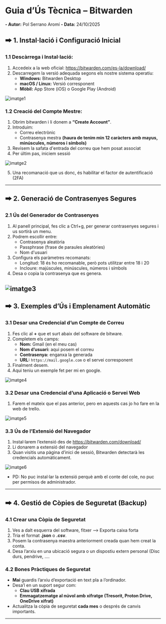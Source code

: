 # Guia d’Ús Tècnica – Bitwarden

**- Autor:** Pol Serrano Aromí
**- Data:** 24/10/2025

## 🠲 1. Instal·lació i Configuració Inicial

### 1.1 Descàrrega i Instal·lació:
1. Accedeix a la web oficial: https://bitwarden.com/es-la/download/
2. Descarregem la versió adequada segons els nostre sistema operatiu:
   - **Windows:** Bitwarden Desktop  
   - **macOS / Linux:** Versió corresponent  
   - **Mòbil:** App Store (iOS) o Google Play (Android)
  
![imatge1](/tasca_01/img/imatge_01.png)

### 1.2 Creació del Compte Mestre:
1. Obrim bitwarden i li donem a **“Create Account”**.  
2. Introduim:
   - Correu electrònic
   - Contrasenya mestra **(haura de tenim min 12 caràcters amb mayus, minúscules, números i símbols)**   
3. Revisem la safata d'entrada del correu que hem posat associat
4. Per últim pas, iniciem sessió

![imatge2](/tasca_01/img/imatge_02.png)

5. Una recomanació que us donc, és habilitar el factor de autentificació (2FA)

---

## 🠲 2. Generació de Contrasenyes Segures

### 2.1 Ús del Generador de Contrasenyes
1. Al panell principal, fes clic a Ctrl+g, per generar contrasenyes segures i us sortirà un menu.  
2. Podrem escollir entre:
   - Contrasenya aleatòria
   - Passphrase (frase de paraules aleatòries)
   - Nom d'usuari
3. Configura els paràmetres recomanats:
   - Longitud: 18 és ho recomanable, però pots utilitzar entre 18 i 20
   - Incloure: majúscules, minúscules, números i símbols
4. Desa o copia la contrasenya que es genera.

![imatge3](/tasca_01/img/imatge_03.png)
---

## 🠲 3. Exemples d’Ús i Emplenament Automàtic

### 3.1 Desar una Credencial d’un Compte de Correu
1. Fes clic al **+** que et surt abaix del software de bitware.  
2. Completem els camps:
   - **Nom:** Gmail (en el meu cas) 
   - **Nom d’usuari:** aqui posem el correu
   - **Contrasenya:** enganxa la generada  
   - **URL:** `https://mail.google.com` o el servei corresponent  
3. Finalment desem.
4. Aqui teniu un exemple fet per mi en google.

![imatge4](/tasca_01/img/imatge_04.png)

### 3.2 Desar una Credencial d’una Aplicació o Servei Web
1. Farem el mateix que el pas anterior, pero en aquests cas jo ho fare en la web de trello.

![imatge5](/tasca_01/img/imatge_05.png)

### 3.3 Ús de l’Extensió del Navegador
1. Instal·larem l’extensió des de https://bitwarden.com/download/
2. Li donarem a extensió del navegador
3. Quan visitis una pàgina d’inici de sessió, Bitwarden detectarà les credencials automàticament.  

![imatge6](/tasca_01/img/imatge_06.png)

- PD: No puc instal·lar la extensió perquè amb el conte del cole, no puc per permisos de administrador.
---

## 🠲 4. Gestió de Còpies de Seguretat (Backup)

### 4.1 Crear una Còpia de Seguretat
1. Ves a dalt esquerra del software, fitxer --> Exporta caixa forta
2. Tria el format **.json** o **.csv**.
3. Posem la contrasenya maestra anteriorment creada quan hem creat la conta.
4. Desa l’arxiu en una ubicació segura o un dispostiu extern personal (Disc durs, pendrive, ....  

### 4.2 Bones Pràctiques de Seguretat
- **Mai** guardis l’arxiu d’exportació en text pla a l’ordinador.  
- Desa’l en un suport segur com:
  - **Clau USB xifrada**
  - **Emmagatzematge al núvol amb xifratge (Tresorit, Proton Drive, OneDrive xifrat)**  
- Actualitza la còpia de seguretat **cada mes** o després de canvis importants.

---

